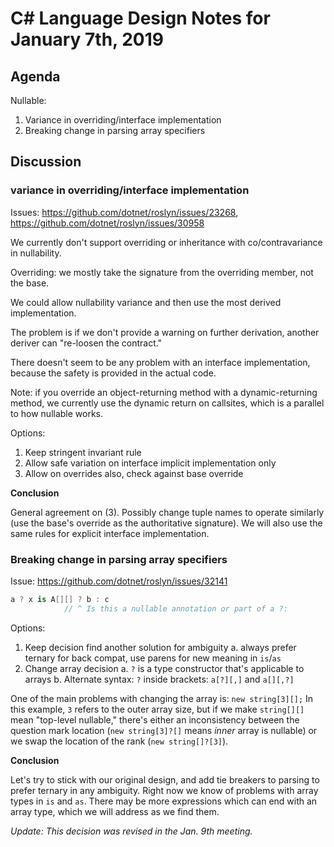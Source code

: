 
# C# Language Design Notes for January 7th, 2019

## Agenda

Nullable:

1. Variance in overriding/interface implementation
2. Breaking change in parsing array specifiers 

## Discussion

### variance in overriding/interface implementation

Issues: https://github.com/dotnet/roslyn/issues/23268, https://github.com/dotnet/roslyn/issues/30958

We currently don't support overriding or inheritance with co/contravariance in nullability.

Overriding: we mostly take the signature from the overriding member, not the base.

We could allow nullability variance and then use the most derived implementation.

The problem is if we don't provide a warning on further derivation, another deriver can
"re-loosen the contract."

There doesn't seem to be any problem with an interface implementation, because the safety is provided
in the actual code.

Note: if you override an object-returning method with a dynamic-returning method, we currently
use the dynamic return on callsites, which is a parallel to how nullable works.

Options:

1. Keep stringent invariant rule
2. Allow safe variation on interface implicit implementation only
3. Allow on overrides also, check against base override

**Conclusion**

General agreement on (3). Possibly change tuple names to operate similarly
(use the base's override as the authoritative signature). We will also use
the same rules for explicit interface implementation.

### Breaking change in parsing array specifiers

Issue: https://github.com/dotnet/roslyn/issues/32141

```C#
a ? x is A[][] ? b : c
            // ^ Is this a nullable annotation or part of a ?:
```

Options:

1. Keep decision find another solution for ambiguity
    a. always prefer ternary for back compat, use parens for new meaning in `is`/`as`
2. Change array decision
   a. `?` is a type constructor that's applicable to arrays
   b. Alternate syntax: `?` inside brackets: `a[?][,]` and `a[][,?]`

One of the main problems with changing the array is: `new string[3][];` In
this example, `3` refers to the outer array size, but if we make `string[][]`
mean "top-level nullable," there's either an inconsistency between the
question mark location (`new string[3]?[]` means *inner* array is nullable)
or we swap the location of the rank (`new string[]?[3]`).

**Conclusion**

Let's try to stick with our original design, and add tie breakers to parsing
to prefer ternary in any ambiguity. Right now we know of problems with array
types in `is` and `as`. There may be more expressions which can end with an
array type, which we will address as we find them.

*Update: This decision was revised in the Jan. 9th meeting.*